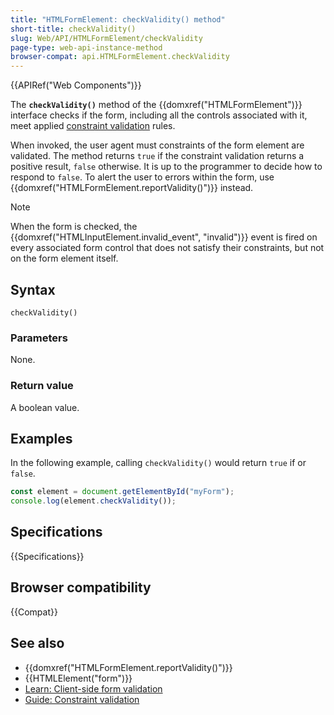 ```yaml
---
title: "HTMLFormElement: checkValidity() method"
short-title: checkValidity()
slug: Web/API/HTMLFormElement/checkValidity
page-type: web-api-instance-method
browser-compat: api.HTMLFormElement.checkValidity
---
```


{{APIRef("Web Components")}}

The **`checkValidity()`** method of the {{domxref("HTMLFormElement")}} interface checks if the form, including all the controls associated with it, meet applied [constraint validation](/en-US/docs/Web/HTML/Constraint_validation) rules.

When invoked, the user agent must constraints of the form element are validated. The method returns `true` if the constraint validation returns a positive result, `false` otherwise. It is up to the programmer to decide how to respond to `false`. To alert the user to errors within the form, use {{domxref("HTMLFormElement.reportValidity()")}} instead.

> [!NOTE]
> When the form is checked, the {{domxref("HTMLInputElement.invalid_event", "invalid")}} event is fired on every associated form control that does not satisfy their constraints, but not on the form element itself.

## Syntax

```js-nolint
checkValidity()
```

### Parameters

None.

### Return value

A boolean value.

## Examples

In the following example, calling `checkValidity()` would return `true` if or `false`.

```js
const element = document.getElementById("myForm");
console.log(element.checkValidity());
```

## Specifications

{{Specifications}}

## Browser compatibility

{{Compat}}

## See also

- {{domxref("HTMLFormElement.reportValidity()")}}
- {{HTMLElement("form")}}
- [Learn: Client-side form validation](/en-US/docs/Learn/Forms/Form_validation)
- [Guide: Constraint validation](/en-US/docs/Web/HTML/Constraint_validation)
